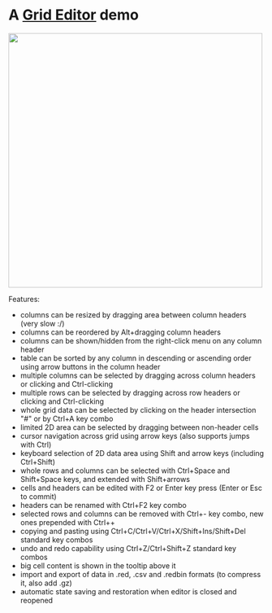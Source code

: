 # A [Grid Editor](grid-edit.red) demo

<img width=500 src=https://link.storjshare.io/raw/jwtiabvp6myahg3zzf3q5zoii7la/gif/spaces/demo-grid-editor.gif></img>

Features:
- columns can be resized by dragging area between column headers (very slow :/)
- columns can be reordered by Alt+dragging column headers
- columns can be shown/hidden from the right-click menu on any column header
- table can be sorted by any column in descending or ascending order using arrow buttons in the column header
- multiple columns can be selected by dragging across column headers or clicking and Ctrl-clicking
- multiple rows can be selected by dragging across row headers or clicking and Ctrl-clicking
- whole grid data can be selected by clicking on the header intersection "#" or by Ctrl+A key combo
- limited 2D area can be selected by dragging between non-header cells
- cursor navigation across grid using arrow keys (also supports jumps with Ctrl)
- keyboard selection of 2D data area using Shift and arrow keys (including Ctrl+Shift)
- whole rows and columns can be selected with Ctrl+Space and Shift+Space keys, and extended with Shift+arrows 
- cells and headers can be edited with F2 or Enter key press (Enter or Esc to commit)
- headers can be renamed with Ctrl+F2 key combo
- selected rows and columns can be removed with Ctrl+- key combo, new ones prepended with Ctrl++
- copying and pasting using Ctrl+C/Ctrl+V/Ctrl+X/Shift+Ins/Shift+Del standard key combos 
- undo and redo capability using Ctrl+Z/Ctrl+Shift+Z standard key combos
- big cell content is shown in the tooltip above it
- import and export of data in .red, .csv and .redbin formats (to compress it, also add .gz)
- automatic state saving and restoration when editor is closed and reopened

